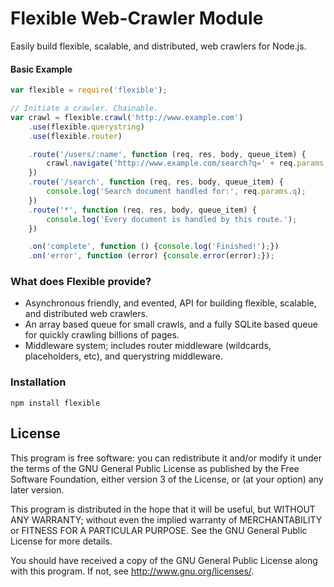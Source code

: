 Flexible Web-Crawler Module
===========================

Easily build flexible, scalable, and distributed, web crawlers for Node.js.

#### Basic Example

```javascript
var flexible = require('flexible');

// Initiate a crawler. Chainable.
var crawl = flexible.crawl('http://www.example.com')
    .use(flexible.querystring)
    .use(flexible.router)

    .route('/users/:name', function (req, res, body, queue_item) {
        crawl.navigate('http://www.example.com/search?q=' + req.params.name);
    })
    .route('/search', function (req, res, body, queue_item) {
        console.log('Search document handled for:', req.params.q);
    })
    .route('*', function (req, res, body, queue_item) {
        console.log('Every document is handled by this route.');
    })

    .on('complete', function () {console.log('Finished!');})
    .on('error', function (error) {console.error(error);});
```
### What does Flexible provide?
* Asynchronous friendly, and evented, API for building flexible, scalable, and distributed web crawlers.
* An array based queue for small crawls, and a fully SQLite based queue for quickly crawling billions of pages.
* Middleware system; includes router middleware (wildcards, placeholders, etc), and querystring middleware.

### Installation

```
npm install flexible
```

## License
This program is free software: you can redistribute it and/or modify
it under the terms of the GNU General Public License as published by
the Free Software Foundation, either version 3 of the License, or
(at your option) any later version.

This program is distributed in the hope that it will be useful,
but WITHOUT ANY WARRANTY; without even the implied warranty of
MERCHANTABILITY or FITNESS FOR A PARTICULAR PURPOSE.  See the
GNU General Public License for more details.

You should have received a copy of the GNU General Public License
along with this program.  If not, see <http://www.gnu.org/licenses/>.
